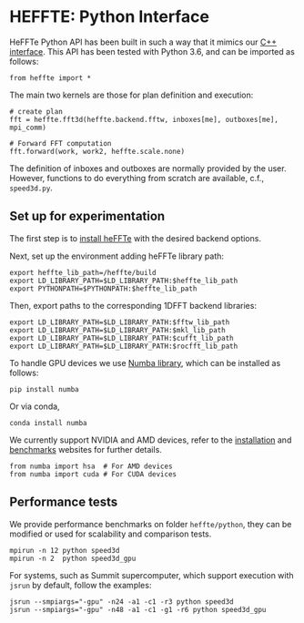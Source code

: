 HEFFTE: Python Interface
=======================

HeFFTe Python API has been built in such a way that it mimics our [C++ interface](https://mkstoyanov.bitbucket.io/heffte/md_doxygen_basic_usage.html). This API has been tested with Python 3.6, and can be imported as follows:

~~~
from heffte import *
~~~

The main two kernels are those for plan definition and execution:

~~~
# create plan
fft = heffte.fft3d(heffte.backend.fftw, inboxes[me], outboxes[me], mpi_comm)

# Forward FFT computation
fft.forward(work, work2, heffte.scale.none)
~~~

The definition of inboxes and outboxes are normally provided by the user. However, functions to do everything from scratch are available, c.f., `speed3d.py`.

## Set up for experimentation

The first step is to [install heFFTe](https://mkstoyanov.bitbucket.io/heffte/md_doxygen_installation.html) with the desired backend options. 

Next, set up the environment adding heFFTe library path:

~~~
export heffte_lib_path=/heffte/build
export LD_LIBRARY_PATH=$LD_LIBRARY_PATH:$heffte_lib_path
export PYTHONPATH=$PYTHONPATH:$heffte_lib_path
~~~

Then, export paths to the corresponding 1DFFT backend libraries:

~~~
export LD_LIBRARY_PATH=$LD_LIBRARY_PATH:$fftw_lib_path
export LD_LIBRARY_PATH=$LD_LIBRARY_PATH:$mkl_lib_path
export LD_LIBRARY_PATH=$LD_LIBRARY_PATH:$cufft_lib_path
export LD_LIBRARY_PATH=$LD_LIBRARY_PATH:$rocfft_lib_path
~~~

To handle GPU devices we use [Numba library](https://numba.pydata.org/), which can be installed as follows:
~~~
pip install numba
~~~
Or via conda,
~~~
conda install numba
~~~

We currently support NVIDIA and AMD devices, refer to the [installation](https://mkstoyanov.bitbucket.io/heffte/md_doxygen_installation.html)  and [benchmarks](https://mkstoyanov.bitbucket.io/heffte/https://bitbucket.org/icl/heffte/src/master/doxygen/.html) websites for further details.

~~~
from numba import hsa  # For AMD devices
from numba import cuda # For CUDA devices
~~~


## Performance tests

We provide performance benchmarks on folder `heffte/python`, they can be modified or used for scalability and comparison tests.

~~~
mpirun -n 12 python speed3d
mpirun -n 2  python speed3d_gpu
~~~

For systems, such as Summit supercomputer, which support execution with `jsrun` by default, follow the examples:

~~~
jsrun --smpiargs="-gpu" -n24 -a1 -c1 -r3 python speed3d
jsrun --smpiargs="-gpu" -n48 -a1 -c1 -g1 -r6 python speed3d_gpu
~~~